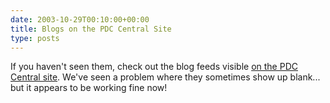 ```yaml
---
date: 2003-10-29T00:10:00+00:00
title: Blogs on the PDC Central Site
type: posts
---
```

If you haven't seen them, check out the blog feeds visible [on the PDC Central site](https://msdn.microsoft.com/events/pdc/community/blogs/default.aspx). We've seen a problem where they sometimes show up blank... but it appears to be working fine now!
